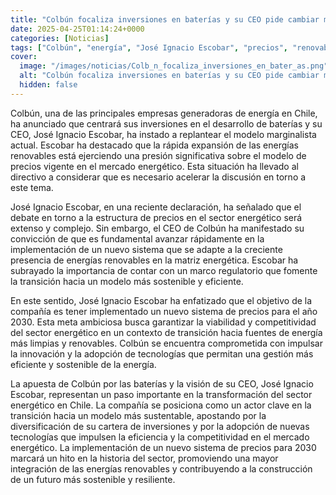 ```yaml
---
title: "Colbún focaliza inversiones en baterías y su CEO pide cambiar modelo marginalista - “Es una discusión que hay que acelerar”"
date: 2025-04-25T01:14:24+0000
categories: [Noticias]
tags: ["Colbún", "energía", "José Ignacio Escobar", "precios", "renovables", "sostenibilidad", "tecnologías."]
cover:
  image: "/images/noticias/Colb_n_focaliza_inversiones_en_bater_as.png"
  alt: "Colbún focaliza inversiones en baterías y su CEO pide cambiar modelo marginalista - “Es una discusión que hay que acelerar”"
  hidden: false
---
```


Colbún, una de las principales empresas generadoras de energía en Chile, ha anunciado que centrará sus inversiones en el desarrollo de baterías y su CEO, José Ignacio Escobar, ha instado a replantear el modelo marginalista actual. Escobar ha destacado que la rápida expansión de las energías renovables está ejerciendo una presión significativa sobre el modelo de precios vigente en el mercado energético. Esta situación ha llevado al directivo a considerar que es necesario acelerar la discusión en torno a este tema.

José Ignacio Escobar, en una reciente declaración, ha señalado que el debate en torno a la estructura de precios en el sector energético será extenso y complejo. Sin embargo, el CEO de Colbún ha manifestado su convicción de que es fundamental avanzar rápidamente en la implementación de un nuevo sistema que se adapte a la creciente presencia de energías renovables en la matriz energética. Escobar ha subrayado la importancia de contar con un marco regulatorio que fomente la transición hacia un modelo más sostenible y eficiente.

En este sentido, José Ignacio Escobar ha enfatizado que el objetivo de la compañía es tener implementado un nuevo sistema de precios para el año 2030. Esta meta ambiciosa busca garantizar la viabilidad y competitividad del sector energético en un contexto de transición hacia fuentes de energía más limpias y renovables. Colbún se encuentra comprometida con impulsar la innovación y la adopción de tecnologías que permitan una gestión más eficiente y sostenible de la energía.

La apuesta de Colbún por las baterías y la visión de su CEO, José Ignacio Escobar, representan un paso importante en la transformación del sector energético en Chile. La compañía se posiciona como un actor clave en la transición hacia un modelo más sustentable, apostando por la diversificación de su cartera de inversiones y por la adopción de nuevas tecnologías que impulsen la eficiencia y la competitividad en el mercado energético. La implementación de un nuevo sistema de precios para 2030 marcará un hito en la historia del sector, promoviendo una mayor integración de las energías renovables y contribuyendo a la construcción de un futuro más sostenible y resiliente.
